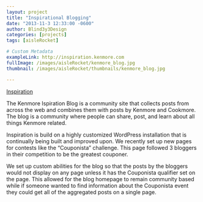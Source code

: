 ```yaml
---
layout: project
title: "Inspirational Blogging"
date: "2013-11-3 12:33:00 -0600"
author: Blind3y3Design
categories: [projects]
tags: [aisleRocket]

# Custom Metadata
exampleLink: http://inspiration.kenmore.com
fullImage: /images/aisleRocket/kenmore_blog.jpg
thumbnail: /images/aisleRocket/thumbnails/kenmore_blog.jpg

---
```


[Inspiration](http://inspiration.kenmore.com)

The Kenmore Ispiration Blog is a community site that collects posts from across the web and combines them with posts by Kenmore and Cookmore. The blog is a community where people can share, post, and learn about all things Kenmore related.

Inspiration is build on a highly customized WordPress installation that is continually being built and improved upon. We recently set up new pages for contests like the “Couponista” challenge. This page followed 3 bloggers in their competition to be the greatest couponer.

We set up custom abilities for the blog so that the posts by the bloggers would not display on any page unless it has the Couponista qualifier set on the page. This allowed for the blog homepage to remain community based while if someone wanted to find information about the Couponista event they could get all of the aggregated posts on a single page.